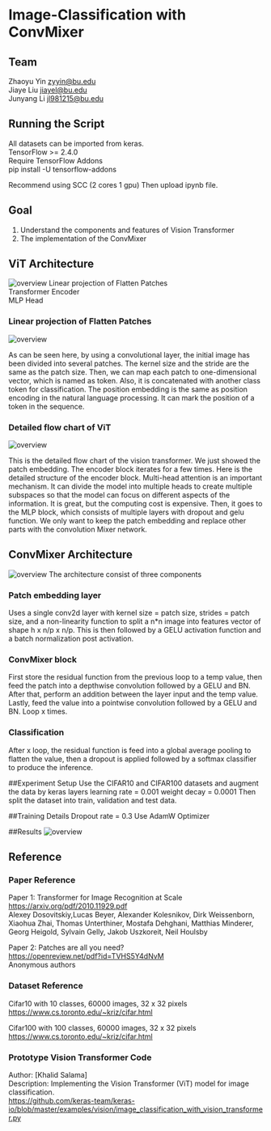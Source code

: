# Image-Classification with ConvMixer
## Team
Zhaoyu Yin    zyyin@bu.edu <br>
Jiaye Liu     jiayel@bu.edu <br>
Junyang Li    jl981215@bu.edu

## Running the Script
All datasets can be imported from keras. <br>
TensorFlow >= 2.4.0 <br>
Require TensorFlow Addons <br>
pip install -U tensorflow-addons <br>

Recommend using SCC (2 cores 1 gpu) Then upload ipynb file.

## Goal
1. Understand the components and features of Vision Transformer
2. The implementation of the ConvMixer

## ViT Architecture
![overview](/examples/ViT_process.gif)
Linear projection of Flatten Patches <br>
Transformer Encoder <br>
MLP Head <br>

### Linear projection of Flatten Patches
![overview](/examples/ViT%20patch%20image.png)

As can be seen here, by using a convolutional layer, the initial image has been divided into several patches. The kernel size and the stride are the same as the patch size. Then, we can map each patch to one-dimensional vector, which is named as token. Also, it is concatenated with another class token for classification. The position embedding is the same as position encoding in the natural language processing. It can mark the position of a token in the sequence.

### Detailed flow chart of ViT
![overview](/examples/ViT_16.png)

This is the detailed flow chart of the vision transformer. We just showed the patch embedding. The encoder block iterates for a few times. Here is the detailed structure of the encoder block. Multi-head attention is an important mechanism. It can divide the model into multiple heads to create multiple subspaces so that the model can focus on different aspects of the information. It is great, but the computing cost is expensive. Then, it goes to the MLP block, which consists of multiple layers with dropout and gelu function. We only want to keep the patch embedding and replace other parts with the convolution Mixer network.

## ConvMixer Architecture
![overview](/examples/ConvMixer%20structure.png)
The architecture consist of three components
### Patch embedding layer
Uses a single conv2d layer with kernel size = patch size, strides = patch size, and a non-linearity function to split a n*n image into features vector of shape h x n/p x n/p.
This is then followed by a GELU activation function and a batch normalization post activation.
### ConvMixer block
First store the residual function from the previous loop to a temp value, then feed the patch into a depthwise convolution followed by a GELU and BN. After that, perform an addition between the layer input and the temp value. Lastly, feed the value into a pointwise convolution followed by a GELU and BN. Loop x times.
### Classification
After x loop, the residual function is feed into a global average pooling to flatten the value, then a dropout is applied followed by a softmax classifier to produce the inference.


##Experiment Setup
Use the CIFAR10 and CIFAR100 datasets and augment the data by keras layers
learning rate = 0.001
weight decay = 0.0001
Then split the dataset into train, validation and test data.

##Training Details
Dropout rate = 0.3
Use AdamW Optimizer

##Results
![overview](/examples/10181660272552_.pic.jpg)


## Reference
### Paper Reference
Paper 1: Transformer for Image Recognition at Scale <br>
https://arxiv.org/pdf/2010.11929.pdf <br>
Alexey Dosovitskiy,Lucas Beyer, Alexander Kolesnikov, Dirk Weissenborn, Xiaohua Zhai, Thomas Unterthiner, Mostafa Dehghani, Matthias Minderer,
Georg Heigold, Sylvain Gelly, Jakob Uszkoreit, Neil Houlsby

Paper 2: Patches are all you need? <br>
https://openreview.net/pdf?id=TVHS5Y4dNvM <br>
Anonymous authors

### Dataset Reference
Cifar10 with 10 classes, 60000 images, 32 x 32 pixels <br>
https://www.cs.toronto.edu/~kriz/cifar.html 

Cifar100 with 100 classes, 60000 images, 32 x 32 pixels <br>
https://www.cs.toronto.edu/~kriz/cifar.html

### Prototype Vision Transformer Code
Author: [Khalid Salama] <br>
Description: Implementing the Vision Transformer (ViT) model for image classification. <br>
https://github.com/keras-team/keras-io/blob/master/examples/vision/image_classification_with_vision_transformer.py
